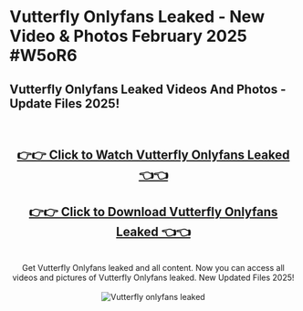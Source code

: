 # Vutterfly Onlyfans Leaked - New Video & Photos February 2025 #W5oR6

<h2>Vutterfly Onlyfans Leaked Videos And Photos - Update Files 2025!</h2>
<br>
<div align="center">
<h2><a href="https://links2leaks.com?utm_source=vutterfly&utm_medium=git102" rel="nofollow">👉👉 Click to Watch Vutterfly Onlyfans Leaked 👈👈</a></h2>
<h2><a href="https://links2leaks.com?utm_source=vutterfly&utm_medium=git102" rel="nofollow">👉👉 Click to Download Vutterfly Onlyfans Leaked 👈👈</a></h2>
<br>
Get Vutterfly Onlyfans leaked and all content. Now you can access all videos and pictures of Vutterfly Onlyfans leaked. New Updated Files 2025!
<br>
<br>
<a href="https://links2leaks.com?utm_source=vutterfly&utm_medium=git102" rel="nofollow" data-target="animated-image.originalLink"><img src="https://i.ibb.co/Gkj2r4b/banner.png" alt="Vutterfly onlyfans leaked" style="max-width: 100%; display: inline-block;" data-target="animated-image.originalImage"></a>
</div>
<br>
